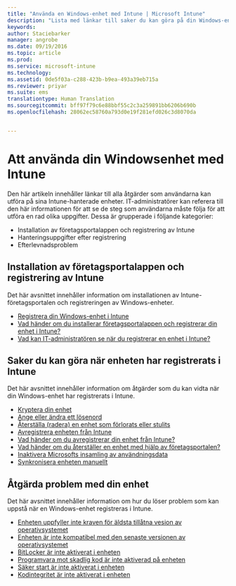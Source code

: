 ```yaml
---
title: "Använda en Windows-enhet med Intune | Microsoft Intune"
description: "Lista med länkar till saker du kan göra på din Windows-enhet när enheten har registrerats i Intune"
keywords: 
author: Staciebarker
manager: angrobe
ms.date: 09/19/2016
ms.topic: article
ms.prod: 
ms.service: microsoft-intune
ms.technology: 
ms.assetid: 0de5f03a-c288-423b-b9ea-493a39eb715a
ms.reviewer: priyar
ms.suite: ems
translationtype: Human Translation
ms.sourcegitcommit: bff97f79c6e88bbf55c2c3a259891bb6206b690b
ms.openlocfilehash: 28062ec58760a793d0e19f281efd026c3d8070da


---
```


# Att använda din Windowsenhet med Intune

Den här artikeln innehåller länkar till alla åtgärder som användarna kan utföra på sina Intune-hanterade enheter. IT-administratörer kan referera till den här informationen för att se de steg som användarna måste följa för att utföra en rad olika uppgifter. Dessa är grupperade i följande kategorier:
- Installation av företagsportalappen och registrering av Intune
- Hanteringsuppgifter efter registrering
- Efterlevnadsproblem

## Installation av företagsportalappen och registrering av Intune

Det här avsnittet innehåller information om installationen av Intune-företagsportalen och registreringen av Windows-enheter.

- [Registrera din Windows-enhet i Intune](enroll-your-device-in-intune-windows.md)
- [Vad händer om du installerar företagsportalappen och registrerar din enhet i Intune?](what-happens-if-you-install-the-company-portal-app-and-enroll-your-device-in-intune-windows.md)
- [Vad kan IT-administratören se när du registrerar en enhet i Intune?](what-can-your-it-administrator-see-when-you-enroll-your-device-in-intune-windows.md)

## Saker du kan göra när enheten har registrerats i Intune

Det här avsnittet innehåller information om åtgärder som du kan vidta när din Windows-enhet har registrerats i Intune.

- [Kryptera din enhet](encrypt-your-device-windows.md)
- [Ange eller ändra ett lösenord](set-or-change-your-password-windows.md)
- [Återställa (radera) en enhet som förlorats eller stulits](reset-erase-your-lost-or-stolen-device-windows.md)
- [Avregistrera enheten från Intune](unenroll-your-device-from-intune-windows.md)
- [Vad händer om du avregistrerar din enhet från Intune?](what-happens-if-you-unenroll-your-device-from-intune-windows.md)
- [Vad händer om du återställer en enhet med hjälp av företagsportalen?](what-happens-if-you-reset-your-device-using-the-company-portal-windows.md)
- [Inaktivera Microsofts insamling av användningsdata](turn-off-microsoft-usage-data-collection-windows.md)
- [Synkronisera enheten manuellt](sync-your-device-manually-windows.md)

## Åtgärda problem med din enhet

Det här avsnittet innehåller information om hur du löser problem som kan uppstå när en Windows-enhet registreras i Intune.

- [Enheten uppfyller inte kraven för äldsta tillåtna vesion av operativsystemet](device-doesnt-have-the-required-minimum-operating-system-version-windows.md)
- [Enheten är inte kompatibel med den senaste versionen av operativsystemet](device-doesnt-comply-with-maximum-operating-system-version-windows.md)
- [BitLocker är inte aktiverat i enheten](device-doesnt-have-bitlocker-enabled-windows.md)
- [Programvara mot skadlig kod är inte aktiverad på enheten](device-doesnt-have-antimalware-software-enabled-windows.md)
- [Säker start är inte aktiverat i enheten](device-doesnt-have-secure-boot-enabled-windows.md)
- [Kodintegritet är inte aktiverat i enheten](device-doesnt-have-code-integrity-enabled-windows.md)



<!--HONumber=Sep16_HO3-->


